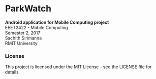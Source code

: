 # ParkWatch
**Android application for Mobile Computing project**  
EEET2422 - Mobile Computing  
Semester 2, 2017  
Sachith Sirimanna  
RMIT University  

### License
This project is licensed under the MIT License - see the LICENSE file for details
